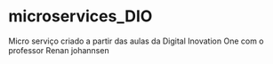 # microservices_DIO
Micro serviço criado a partir das aulas da Digital Inovation One com o professor Renan johannsen
